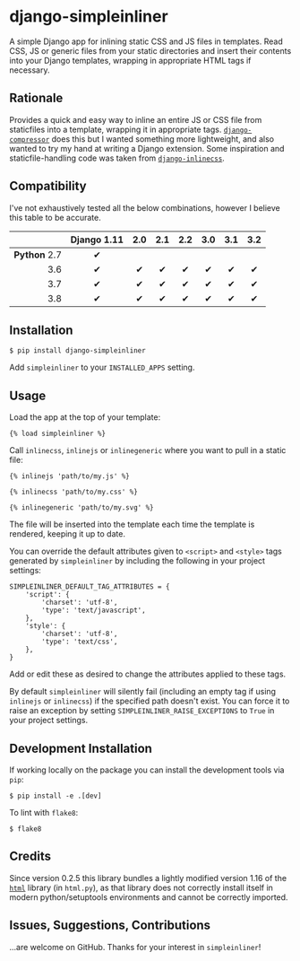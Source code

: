 # django-simpleinliner

A simple Django app for inlining static CSS and JS files in templates. Read CSS, JS or generic files from your static directories and insert their contents into your Django templates, wrapping in appropriate HTML tags if necessary.

## Rationale

Provides a quick and easy way to inline an entire JS or CSS file from staticfiles into a template, wrapping it in appropriate tags. [`django-compressor`](https://github.com/django-compressor/django-compressor) does this but I wanted something more lightweight, and also wanted to try my hand at writing a Django extension. Some inspiration and staticfile-handling code was taken from [`django-inlinecss`](https://github.com/roverdotcom/django-inlinecss/).

## Compatibility

I've not exhaustively tested all the below combinations, however I believe this table to be accurate.

|                | Django 1.11 | 2.0 | 2.1 | 2.2 | 3.0 | 3.1 | 3.2 |
|---------------:|:-----------:|:---:|:---:|:---:|:---:|:---:|:---:|
| **Python** 2.7 | ✔           |     |     |     |     |     |     |
| 3.6            | ✔           | ✔   | ✔   | ✔   | ✔   | ✔   | ✔   |
| 3.7            | ✔           | ✔   | ✔   | ✔   | ✔   | ✔   | ✔   |
| 3.8            | ✔           | ✔   | ✔   | ✔   | ✔   | ✔   | ✔   |

## Installation

```
$ pip install django-simpleinliner
```

Add `simpleinliner` to your `INSTALLED_APPS` setting.

## Usage

Load the app at the top of your template:

```
{% load simpleinliner %}
```

Call `inlinecss`, `inlinejs` or `inlinegeneric` where you want to pull in a static file:

```
{% inlinejs 'path/to/my.js' %}

{% inlinecss 'path/to/my.css' %}

{% inlinegeneric 'path/to/my.svg' %}
```

The file will be inserted into the template each time the template is rendered, keeping it up to date.

You can override the default attributes given to `<script>` and `<style>` tags generated by `simpleinliner` by including the following in your project settings:

```
SIMPLEINLINER_DEFAULT_TAG_ATTRIBUTES = {
    'script': {
        'charset': 'utf-8',
        'type': 'text/javascript',
    },
    'style': {
        'charset': 'utf-8',
        'type': 'text/css',
    },
}
```

Add or edit these as desired to change the attributes applied to these tags.

By default `simpleinliner` will silently fail (including an empty tag if using `inlinejs` or `inlinecss`) if the specified path doesn't exist. You can force it to raise an exception by setting `SIMPLEINLINER_RAISE_EXCEPTIONS` to `True` in your project settings.

## Development Installation

If working locally on the package you can install the development tools via `pip`:

```shell
$ pip install -e .[dev]
```

To lint with `flake8`:

```shell
$ flake8
```

## Credits

Since version 0.2.5 this library bundles a lightly modified version 1.16 of the [`html`](https://pypi.org/project/html/) library (in `html.py`), as that library does not correctly install itself in modern python/setuptools environments and cannot be correctly imported.

## Issues, Suggestions, Contributions

...are welcome on GitHub. Thanks for your interest in `simpleinliner`!
